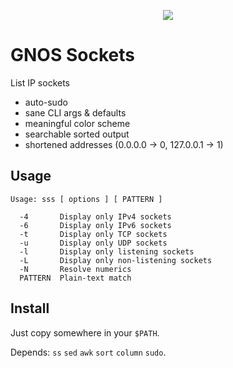 <p align="center"><img src="https://gnos.in/img/shot/common/gnos-sockets_0.png"></img></p>

# GNOS Sockets

List IP sockets

- auto-sudo
- sane CLI args & defaults
- meaningful color scheme
- searchable sorted output
- shortened addresses (0.0.0.0 -> 0, 127.0.0.1 -> 1)

## Usage

```
Usage: sss [ options ] [ PATTERN ]

  -4       Display only IPv4 sockets
  -6       Display only IPv6 sockets
  -t       Display only TCP sockets
  -u       Display only UDP sockets
  -l       Display only listening sockets
  -L       Display only non-listening sockets
  -N       Resolve numerics
  PATTERN  Plain-text match
```

## Install

Just copy somewhere in your `$PATH`.

Depends: `ss` `sed` `awk` `sort` `column` `sudo`.
